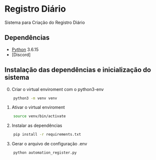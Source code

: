 # Registro Diário

Sistema para Criação do Registro Diário


## Dependências
 - [Python](https://www.python.org/downloads/) 3.6.15
 - [Discord]


## Instalação das dependências e inicialização do sistema
0. Criar o virtual enviroment com o python3-env
```bash
    python3 -m venv venv
```
1. Ativar o virtual enviroment
```bash
    source venv/bin/activate
```
2. Instalar as dependências
```bash
    pip install -r requirements.txt
```
3. Gerar o arquivo de configuração .env
```bash
    python automation_register.py
```

